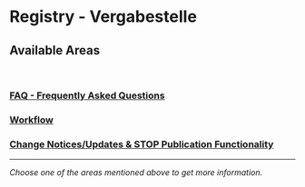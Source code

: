 # Registry - Vergabestelle

## Available Areas
<br>

### [FAQ - Frequently Asked Questions](faq_public_en.md)

### [Workflow](/documentation/Workflow_en.md)

### [Change Notices/Updates & STOP Publication Functionality](/documentation/STOP_update_and_change_notices_en.md)


---

*Choose one of the areas mentioned above to get more information.*
